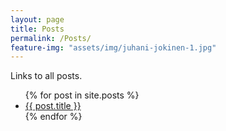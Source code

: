 ```yaml
---
layout: page
title: Posts
permalink: /Posts/
feature-img: "assets/img/juhani-jokinen-1.jpg"
---
```


Links to all posts.

<ul>
  {% for post in site.posts %}
    <li>
      <a href="{{ post.url }}">{{ post.title }}</a>
    </li>
  {% endfor %}
</ul>

